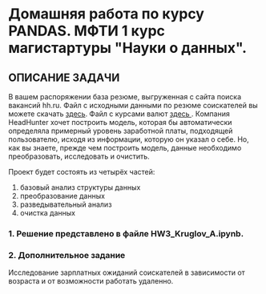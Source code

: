 # Домашняя работа по курсу PANDAS. МФТИ 1 курс магистартуры "Науки о данных".
## ОПИСАНИЕ ЗАДАЧИ
В вашем распоряжении база резюме, выгруженная с сайта поиска вакансий hh.ru.
Файл с исходными данными по резюме соискателей вы можете скачать <a href='https://drive.google.com/file/d/1Fj5MvFQ11xE6A2LLBtvruJN9Qm-JLR2-/view?usp=sharing'>здесь</a>. Файл с курсами валют <a href='https://drive.google.com/file/d/1-2B9eGZptf6VDyNurvVUzZ73TXGUHv2S/view?usp=sharing'> здесь </a>.
Компания HeadHunter хочет построить модель, которая бы автоматически определяла примерный уровень заработной платы, подходящей пользователю, 
исходя из информации, которую он указал о себе. Но, как вы знаете, прежде чем построить модель, данные необходимо преобразовать, исследовать и очистить. 

Проект будет состоять из четырёх частей:
1. базовый анализ структуры данных
2. преобразование данных
3. разведывательный анализ
4. очистка данных
### 1. Решение представлено в файле HW3_Kruglov_A.ipynb.
### 2. Дополнительное задание 
Исследование зарплатных ожиданий соискателей в зависимости от возраста и от возможности работать удаленно.
